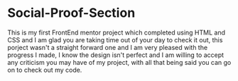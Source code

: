 # Social-Proof-Section
This is my first FrontEnd mentor project which completed using HTML and CSS and I am glad you are taking time out of your day to check it out, this porject wasn't a straight forward one and I am very pleased with the progress I made, I know the design isn't perfect and I am willing to accept any criticism you may have of my project, with all that being said you can go on to check out my code.

